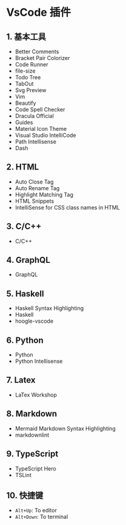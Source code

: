 # VsCode 插件

## 1. 基本工具

+ Better Comments
+ Bracket Pair Colorizer
+ Code Runner
+ file-size
+ Todo Tree
+ TabOut
+ Svg Preview
+ Vim
+ Beautify
+ Code Spell Checker
+ Dracula Official
+ Guides
+ Material Icon Theme
+ Visual Studio IntelliCode
+ Path Intellisense
+ Dash

## 2. HTML

+ Auto Close Tag
+ Auto Rename Tag
+ Highlight Matching Tag
+ HTML Snippets
+ IntelliSense for CSS class names in HTML

## 3. C/C++

+ C/C++

## 4. GraphQL

+ GraphQL

## 5. Haskell

+ Haskell Syntax Highlighting
+ Haskell
+ hoogle-vscode

## 6. Python

+ Python
+ Python Intellisense

## 7. Latex

+ LaTex Workshop

## 8. Markdown

+ Mermaid Markdown Syntax Highlighting
+ markdownlint

## 9. TypeScript

+ TypeScript Hero
+ TSLint

## 10. 快捷键

+ `Alt+Up`: To editor
+ `Alt+Down`: To terminal
